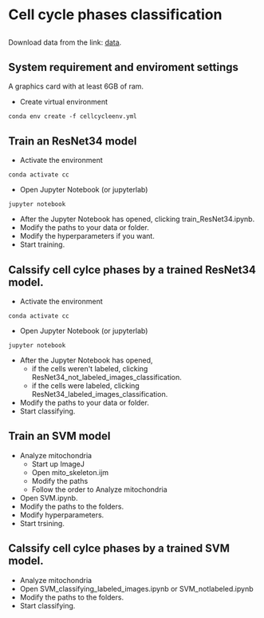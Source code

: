 # Cell cycle phases classification

##
Download data from the link: [data](https://gntuedutw-my.sharepoint.com/:f:/g/personal/r08945048_g_ntu_edu_tw/ElVtm1i2uClJq6TuCUpQDL0BvstDKEiIliAcd66rEzGh6w?e=z5FoXQ).

## System requirement and enviroment settings
A  graphics card with at least 6GB of ram.

- Create virtual environment
```shell
conda env create -f cellcycleenv.yml
```

## Train an ResNet34 model
- Activate the environment
```shell
conda activate cc
```
- Open Jupyter Notebook (or jupyterlab)
```shell
jupyter notebook
```
- After the Jupyter Notebook has opened, clicking train_ResNet34.ipynb.  
- Modify the paths to your data or folder.  
- Modify the hyperparameters if you want.  
- Start training.  

## Calssify cell cylce phases by a trained ResNet34 model.
- Activate the environment
```shell
conda activate cc
```
- Open Jupyter Notebook (or jupyterlab)
```shell
jupyter notebook
```

- After the Jupyter Notebook has opened,
    - if the cells weren't labeled, clicking ResNet34_not_labeled_images_classification.
    - if the cells were labeled, clicking ResNet34_labeled_images_classification.
- Modify the paths to your data or folder.
- Start classifying.
    
## Train an SVM model
- Analyze mitochondria
    - Start up ImageJ
    - Open mito_skeleton.ijm
    - Modify the paths
    - Follow the order to Analyze mitochondria
- Open SVM.ipynb.
- Modify the paths to the folders.
- Modify hyperparameters.
- Start trsining.

## Calssify cell cylce phases by a trained SVM model.
- Analyze mitochondria
- Open SVM_classifying_labeled_images.ipynb or SVM_notlabeled.ipynb
- Modify the paths to the folders.
- Start classifying.
